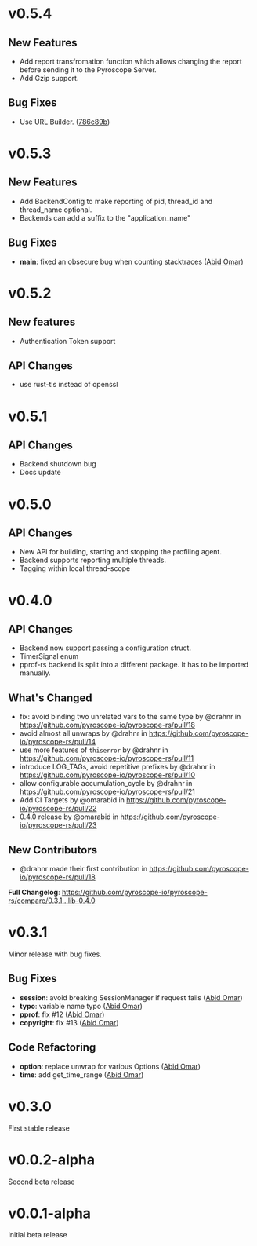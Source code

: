 # v0.5.4
## New Features
- Add report transfromation function which allows changing the report before
  sending it to the Pyroscope Server.
- Add Gzip support.

## Bug Fixes
- Use URL Builder. ([786c89b](https://github.com/pyroscope-io/pyroscope-rs/commit/786c89bb99839c45778410012a6da60267d395df))

# v0.5.3
## New Features
- Add BackendConfig to make reporting of pid, thread_id and thread_name
  optional. 
- Backends can add a suffix to the "application_name"

## Bug Fixes
- **main**: fixed an obsecure bug when counting stacktraces ([Abid Omar](https://github.com/pyroscope-io/pyroscope-rs/commit/bdecaa13aeae3ce7d4c3d97f88bdd104ec35e7c5))

# v0.5.2
## New features
- Authentication Token support

## API Changes
- use rust-tls instead of openssl

# v0.5.1
## API Changes
- Backend shutdown bug
- Docs update

# v0.5.0
## API Changes
- New API for building, starting and stopping the profiling agent.
- Backend supports reporting multiple threads.
- Tagging within local thread-scope

# v0.4.0
## API Changes
- Backend now support passing a configuration struct.
- TimerSignal enum
- pprof-rs backend is split into a different package. It has to be imported manually.

## What's Changed
* fix: avoid binding two unrelated vars to the same type by @drahnr in https://github.com/pyroscope-io/pyroscope-rs/pull/18
* avoid almost all unwraps by @drahnr in https://github.com/pyroscope-io/pyroscope-rs/pull/14
* use more features of `thiserror` by @drahnr in https://github.com/pyroscope-io/pyroscope-rs/pull/11
* introduce LOG_TAGs, avoid repetitive prefixes by @drahnr in https://github.com/pyroscope-io/pyroscope-rs/pull/10
* allow configurable accumulation_cycle by @drahnr in https://github.com/pyroscope-io/pyroscope-rs/pull/21
* Add CI Targets by @omarabid in https://github.com/pyroscope-io/pyroscope-rs/pull/22
* 0.4.0 release by @omarabid in https://github.com/pyroscope-io/pyroscope-rs/pull/23

## New Contributors
* @drahnr made their first contribution in https://github.com/pyroscope-io/pyroscope-rs/pull/18

**Full Changelog**: https://github.com/pyroscope-io/pyroscope-rs/compare/0.3.1...lib-0.4.0

# v0.3.1
Minor release with bug fixes.

## Bug Fixes
- **session**: avoid breaking SessionManager if request fails ([Abid Omar](https://github.com/pyroscope-io/pyroscope-rs/commit/1254bcc9a3b0d76b7adbeb82ba21f33b875c0b39))
- **typo**: variable name typo ([Abid Omar](https://github.com/pyroscope-io/pyroscope-rs/commit/0d8caffbe7855bec8158333dba2923cd07286a5f))
- **pprof**: fix #12 ([Abid Omar](https://github.com/pyroscope-io/pyroscope-rs/commit/936d3d99a2cc82812bc8251fd2fbf8152a87d4cb))
- **copyright**: fix #13 ([Abid Omar](https://github.com/pyroscope-io/pyroscope-rs/commit/b8eaf13137810df932e1b70e33b3ad3e25b65ece))

## Code Refactoring
- **option**: replace unwrap for various Options ([Abid Omar](https://github.com/pyroscope-io/pyroscope-rs/commit/3fd4e794d74523855c66f65c0b7fc8ff9dfe4604))
- **time**: add get_time_range ([Abid Omar](https://github.com/pyroscope-io/pyroscope-rs/commit/a6d4dbcef494b2bfe8016a817201499937cf3528))

# v0.3.0
First stable release

# v0.0.2-alpha
Second beta release

# v0.0.1-alpha
Initial beta release
